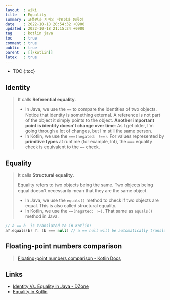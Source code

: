 ```yaml
---
layout  : wiki
title   : Equality
summary : 코틀린과 자바의 식별성과 동등성
date    : 2022-10-18 20:54:32 +0900
updated : 2022-10-18 21:15:24 +0900
tag     : kotlin java
toc     : true
comment : true
public  : true
parent  : [[/kotlin]]
latex   : true
---
```

* TOC
{:toc}

## Identity

> It calls __Referential equality__.
> 
> - In Java, we use the `==` to compare the identities of two objects. Notice that identity is something external. A reference is not part of the object it simply points to the object. __Another important point is identity doesn't change over time__: As I get older, I'm going through a lot of changes, but I'm still the same person.
> - In Kotlin, we use the `===(negated: !==)`. For values represented by __primitive types__ at runtime (for example, Int), the `===` equality check is equivalent to the `==` check.

## Equality

> It calls __Structural equality__.
> 
> Equality refers to two objects being the same. Two objects being equal doesn't necessarily mean that they are the same object.
> 
> - In Java, we use the `equals()` method to check if two objects are equal. This is also called structural equality.
> - In Kotlin, we use the `==(negated: !=)`. That same as `equals()` method in Java.

```kotlin
// a == b  is translated to in Kotlin:
a?.equals(b) ?: (b === null) // a == null will be automatically translated to a === null.
```

## Floating-point numbers comparison

> [Floating-point numbers comparison - Kotlin Docs](https://kotlinlang.org/docs/numbers.html#floating-point-numbers-comparison)

## Links

- [Identity Vs. Equality in Java - DZone](https://dzone.com/articles/identity-vs-equality-in-java#:~:text=Equality%20refers%20to%20two%20objects%20being%20the%20same.,method%20to%20check%20if%20two%20objects%20are%20equal.)
- [Equality in Kotlin](https://kotlinlang.org/docs/equality.html)
